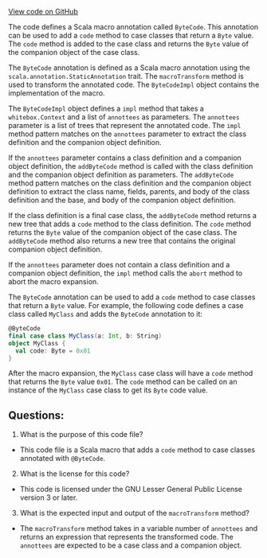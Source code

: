 [View code on GitHub](https://github.com/oxyg3nium/oxyg3nium/macros/src/main/scala/org/oxyg3nium/macros/ByteCode.scala)

The code defines a Scala macro annotation called `ByteCode`. This annotation can be used to add a `code` method to case classes that return a `Byte` value. The `code` method is added to the case class and returns the `Byte` value of the companion object of the case class. 

The `ByteCode` annotation is defined as a Scala macro annotation using the `scala.annotation.StaticAnnotation` trait. The `macroTransform` method is used to transform the annotated code. The `ByteCodeImpl` object contains the implementation of the macro. 

The `ByteCodeImpl` object defines a `impl` method that takes a `whitebox.Context` and a list of `annottees` as parameters. The `annottees` parameter is a list of trees that represent the annotated code. The `impl` method pattern matches on the `annottees` parameter to extract the class definition and the companion object definition. 

If the `annottees` parameter contains a class definition and a companion object definition, the `addByteCode` method is called with the class definition and the companion object definition as parameters. The `addByteCode` method pattern matches on the class definition and the companion object definition to extract the class name, fields, parents, and body of the class definition and the base, and body of the companion object definition. 

If the class definition is a final case class, the `addByteCode` method returns a new tree that adds a `code` method to the class definition. The `code` method returns the `Byte` value of the companion object of the case class. The `addByteCode` method also returns a new tree that contains the original companion object definition. 

If the `annottees` parameter does not contain a class definition and a companion object definition, the `impl` method calls the `abort` method to abort the macro expansion. 

The `ByteCode` annotation can be used to add a `code` method to case classes that return a `Byte` value. For example, the following code defines a case class called `MyClass` and adds the `ByteCode` annotation to it:

```scala
@ByteCode
final case class MyClass(a: Int, b: String)
object MyClass {
  val code: Byte = 0x01
}
```

After the macro expansion, the `MyClass` case class will have a `code` method that returns the `Byte` value `0x01`. The `code` method can be called on an instance of the `MyClass` case class to get its `Byte` code value.
## Questions: 
 1. What is the purpose of this code file?
- This code file is a Scala macro that adds a `code` method to case classes annotated with `@ByteCode`.

2. What is the license for this code?
- This code is licensed under the GNU Lesser General Public License version 3 or later.

3. What is the expected input and output of the `macroTransform` method?
- The `macroTransform` method takes in a variable number of `annottees` and returns an expression that represents the transformed code. The `annottees` are expected to be a case class and a companion object.